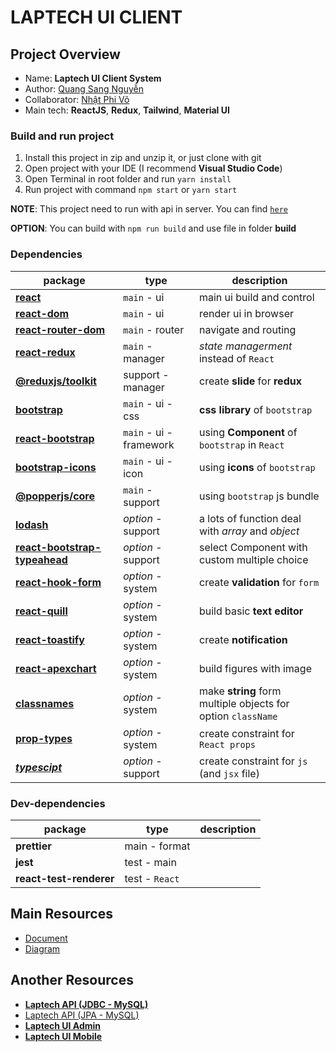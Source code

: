 # LAPTECH UI **CLIENT**

## Project Overview

- Name: **Laptech UI Client System**
- Author: [Quang Sang Nguyễn](https://www.facebook.com/quangsang2001)
- Collaborator: [Nhật Phi Võ](https://www.facebook.com/fi.fine.21/)
- Main tech: **ReactJS**, **Redux**, **Tailwind**, **Material UI**

### Build and run project

1. Install this project in zip and unzip it, or just clone with git
2. Open project with your IDE (I recommend **Visual Studio Code**)
3. Open Terminal in root folder and run `yarn install`
4. Run project with command `npm start` or `yarn start`

**NOTE**: This project need to run with api in server. You can find [`here`](#another-resources)

**OPTION**: You can build with `npm run build` and use file in folder **build**

### Dependencies

| package                                                                               | type                    | description                                                  |
| ------------------------------------------------------------------------------------- | ----------------------- | ------------------------------------------------------------ |
| [**react**](https://beta.reactjs.org/reference/react)                                 | `main` - ui             | main ui build and control                                    |
| [**react-dom**](https://reactjs.org/docs/react-dom.html)                              | `main` - ui             | render ui in browser                                         |
| [**react-router-dom**](https://reactrouter.com/en/main)                               | `main` - router         | navigate and routing                                         |
| [**react-redux**](https://www.npmjs.com/package/react-redux)                          | `main` - manager        | _state managerment_ instead of `React`                       |
| [**@reduxjs/toolkit**](https://www.npmjs.com/package/@reduxjs/toolkit)                | support - manager       | create **slide** for **redux**                               |
| [**bootstrap**](https://www.npmjs.com/package/bootstrap)                              | `main` - ui - css       | **css library** of `bootstrap`                               |
| [**react-bootstrap**](https://react-bootstrap.github.io/)                             | `main` - ui - framework | using **Component** of `bootstrap` in `React`                |
| [**bootstrap-icons**](https://icons.getbootstrap.com/)                                | `main` - ui - icon      | using **icons** of `bootstrap`                               |
| [**@popperjs/core**](https://www.npmjs.com/package/@popperjs/core)                    | `main` - support        | using `bootstrap` js bundle                                  |
| [**lodash**](https://www.npmjs.com/package/lodash)                                    | _option_ - support      | a lots of function deal with _array_ and _object_            |
| [**react-bootstrap-typeahead**](https://ericgio.github.io/react-bootstrap-typeahead/) | _option_ - support      | select Component with custom multiple choice                 |
| [**react-hook-form**](https://react-hook-form.com/)                                   | _option_ - system       | create **validation** for `form`                             |
| [**react-quill**](https://www.npmjs.com/package/react-quill)                          | _option_ - system       | build basic **text editor**                                  |
| [**react-toastify**](https://www.npmjs.com/package/react-toastify)                    | _option_ - system       | create **notification**                                      |
| [**react-apexchart**](https://www.npmjs.com/package/react-apexcharts)                 | _option_ - system       | build figures with image                                     |
| [**classnames**](https://www.npmjs.com/package/classnames)                            | _option_ - system       | make **string** form multiple objects for option `className` |
| [**prop-types**](https://www.npmjs.com/package/prop-types)                            | _option_ - system       | create constraint for `React props`                          |
| [**_typescipt_**](https://www.npmjs.com/package/typescript)                           | _option_ - support      | create constraint for `js` (and `jsx` file)                  |

### Dev-dependencies

| package                 | type           | description |
| ----------------------- | -------------- | ----------- |
| **prettier**            | main - format  |
| **jest**                | test - main    |
| **react-test-renderer** | test - `React` |

## Main Resources

- [Document](https://drive.google.com/drive/folders/1QeuA0jng2ANcQ92gs_uupGr8-Ka_bMli?usp=sharing)
- [Diagram]()

## Another Resources

- [**Laptech API (JDBC - MySQL)**](https://github.com/newtc22222/laptech-rest-api-jdbc)
- [Laptech API (JPA - MySQL)](https://github.com/newtc22222/laptech-rest-api-jpa)
- [**Laptech UI Admin**](https://github.com/newtc22222/laptech-ui-admin)
- [**Laptech UI Mobile**](https://github.com/newtc22222/laptech-ui-mobile)
